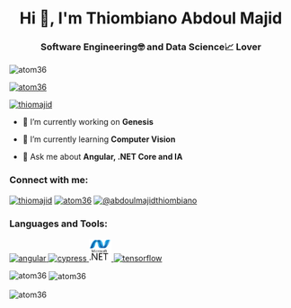 <h1 align="center">Hi 👋, I'm Thiombiano Abdoul Majid</h1>
<h3 align="center">Software Engineering🤓 and Data Science📈 Lover</h3>

<p align="left"> <img src="https://komarev.com/ghpvc/?username=atom36&label=Profile%20views&color=0e75b6&style=flat" alt="atom36" /> </p>

<p align="left"> <a href="https://github.com/ryo-ma/github-profile-trophy"><img src="https://github-profile-trophy.vercel.app/?username=atom36" alt="atom36" /></a> </p>

<p align="left"> <a href="https://twitter.com/thiomajid" target="blank"><img src="https://img.shields.io/twitter/follow/thiomajid?logo=twitter&style=for-the-badge" alt="thiomajid" /></a> </p>

- 🔭 I’m currently working on **Genesis**

- 🌱 I’m currently learning **Computer Vision**

- 💬 Ask me about **Angular, .NET Core and IA**

<h3 align="left">Connect with me:</h3>
<p align="left">
<a href="https://twitter.com/thiomajid" target="blank"><img align="center" src="https://raw.githubusercontent.com/rahuldkjain/github-profile-readme-generator/master/src/images/icons/Social/twitter.svg" alt="thiomajid" height="30" width="40" /></a>
<a href="https://kaggle.com/atom36" target="blank"><img align="center" src="https://raw.githubusercontent.com/rahuldkjain/github-profile-readme-generator/master/src/images/icons/Social/kaggle.svg" alt="atom36" height="30" width="40" /></a>
<a href="https://medium.com/@abdoulmajidthiombiano" target="blank"><img align="center" src="https://raw.githubusercontent.com/rahuldkjain/github-profile-readme-generator/master/src/images/icons/Social/medium.svg" alt="@abdoulmajidthiombiano" height="30" width="40" /></a>
</p>

<h3 align="left">Languages and Tools:</h3>
<p align="left"> <a href="https://angular.io" target="_blank" rel="noreferrer"> <img src="https://angular.io/assets/images/logos/angular/angular.svg" alt="angular" width="40" height="40"/> </a> <a href="https://www.cypress.io" target="_blank" rel="noreferrer"> <img src="https://raw.githubusercontent.com/simple-icons/simple-icons/6e46ec1fc23b60c8fd0d2f2ff46db82e16dbd75f/icons/cypress.svg" alt="cypress" width="40" height="40"/> </a> <a href="https://dotnet.microsoft.com/" target="_blank" rel="noreferrer"> <img src="https://raw.githubusercontent.com/devicons/devicon/master/icons/dot-net/dot-net-original-wordmark.svg" alt="dotnet" width="40" height="40"/> </a> <a href="https://www.tensorflow.org" target="_blank" rel="noreferrer"> <img src="https://www.vectorlogo.zone/logos/tensorflow/tensorflow-icon.svg" alt="tensorflow" width="40" height="40"/> </a> </p>

<p><img align="left" src="https://github-readme-stats.vercel.app/api/top-langs?username=atom36&show_icons=true&locale=en&layout=compact" alt="atom36" /></p>

<p>&nbsp;<img align="center" src="https://github-readme-stats.vercel.app/api?username=atom36&show_icons=true&locale=en" alt="atom36" /></p>

<p><img align="center" src="https://github-readme-streak-stats.herokuapp.com/?user=atom36&" alt="atom36" /></p>
